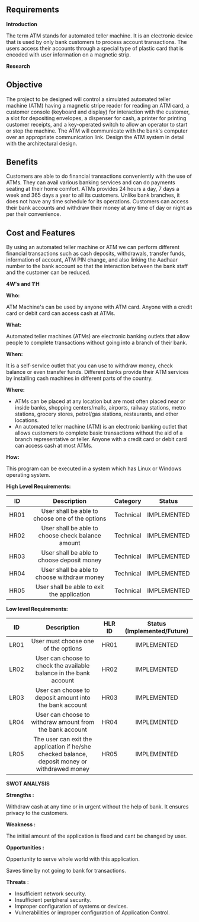 ## Requirements

**Introduction**

The term ATM stands for automated teller machine. It is an electronic device that is used by only bank customers to process account transactions. The users access their accounts through a special type of plastic card that is encoded with user information on a magnetic strip.

**Research**

## Objective

The project to be designed will control a simulated automated teller machine (ATM) having a magnetic stripe reader for reading an ATM card, a customer console (keyboard and display) for interaction with the customer, a slot for depositing envelopes, a dispenser for cash, a printer for printing customer receipts, and a key-operated switch to allow an operator to start or stop the machine. The ATM will communicate with the bank's computer over an appropriate communication link. Design the ATM system in detail with the architectural design.

## Benefits

Customers are able to do financial transactions conveniently with the use of ATMs. They can avail various banking services and can do payments seating at their home comfort.
ATMs provides 24 hours a day, 7 days a week and 365 days a year to all its customers. Unlike bank branches, it does not have any time schedule for its operations. Customers can access their bank accounts and withdraw their money at any time of day or night as per their convenience.

## Cost and Features

By using an automated teller machine or ATM we can perform different financial transactions such as cash deposits, withdrawals, transfer funds, information of account, ATM PIN change, and also linking the Aadhaar number to the bank account so that the interaction between the bank staff and the customer can be reduced.


**4W's and 1'H**

**Who:**

ATM Machine's can be used by anyone with ATM card. Anyone with a credit card or debit card can access cash at ATMs.

**What:**

Automated teller machines (ATMs) are electronic banking outlets that allow people to complete transactions without going into a branch of their bank.

**When:**

It is a self-service outlet that you can use to withdraw money, check balance or even transfer funds. Different banks provide their ATM services by installing cash machines in different parts of the country.

**Where:**

- ATMs can be placed at any location but are most often placed near or inside banks, shopping centers/malls, airports, railway stations, metro stations, grocery stores, petrol/gas stations, restaurants, and other locations. 
- An automated teller machine (ATM) is an electronic banking outlet that allows customers to complete basic transactions without the aid of a branch representative or teller. Anyone with a credit card or debit card can access cash at most ATMs.

**How:**

This program can be executed in a system which has Linux or Windows operating system.

**High Level Requirements:**

|**ID**|**Description**|**Category**|**Status**|
| :-: | :-: | :-: | :-: |
|HR01|User shall be able to choose one of the options|Technical|IMPLEMENTED|
|HR02|User shall be able to choose check balance amount|Technical|IMPLEMENTED|
|HR03|User shall be able to choose deposit money|Technical|IMPLEMENTED|
|HR04|User shall be able to choose withdraw money|Technical|IMPLEMENTED|
|HR05|User shall be able to exit the application|Technical|IMPLEMENTED|

**Low level Requirements:**

|**ID**|**Description**|**HLR ID**|**Status (Implemented/Future)**|
| :-: | :-: | :-: | :-: |
|LR01|User must choose one of the options |HR01|IMPLEMENTED|
|LR02|User can choose to check the available balance in the bank account|HR02|IMPLEMENTED|
|LR03|User can choose to deposit amount into the bank account|HR03|IMPLEMENTED|
|LR04|User can choose to withdraw amount from the bank account|HR04|IMPLEMENTED|
|LR05|The user can exit the application if he/she checked balance, deposit money or withdrawed money|HR05|IMPLEMENTED|

**SWOT ANALYSIS**

**Strengths :**

Withdraw cash at any time or in urgent without the help of bank. It ensures privacy to the customers.

**Weakness :**

The initial amount of the application is fixed and cant be changed by user.

**Opportunities :**

Oppertunity to serve whole world with this application.

Saves time by not going to bank for transactions.

**Threats** :

- Insufficient network security.
- Insufficient peripheral security.
- Improper configuration of systems or devices.
- Vulnerabilities or improper configuration of Application Control.


